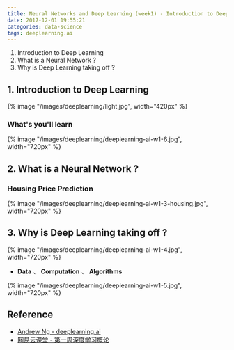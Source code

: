 ```yaml
---
title: Neural Networks and Deep Learning (week1) - Introduction to Deep Learning
date: 2017-12-01 19:55:21
categories: data-science
tags: deeplearning.ai
---
```


1. Introduction to Deep Learning
2. What is a Neural Network ?
3. Why is Deep Learning taking off ?

<!-- more -->

## 1. Introduction to Deep Learning

{% image "/images/deeplearning/light.jpg", width="420px" %}

### What's you'll learn

<div class="limg0">
{% image "/images/deeplearning/deeplearning-ai-w1-6.jpg", width="720px" %}
</div>

## 2. What is a Neural Network ?

### Housing Price Prediction

{% image "/images/deeplearning/deeplearning-ai-w1-3-housing.jpg", width="720px" %}

## 3. Why is Deep Learning taking off ?

{% image "/images/deeplearning/deeplearning-ai-w1-4.jpg", width="720px" %}

- **Data** 、 **Computation** 、 **Algorithms**

{% image "/images/deeplearning/deeplearning-ai-w1-5.jpg", width="720px" %}

## Reference

- [Andrew Ng - deeplearning.ai][1]
- [网易云课堂 - 第一周深度学习概论][2]

[1]: https://www.deeplearning.ai/
[2]: https://mooc.study.163.com/learn/2001281002?tid=2001392029#/learn/content?type=detail&id=2001702004&cid=2001694006

[img1]: /images/deeplearning/deeplearning-ai-w1-1.jpg
[img2]: /images/deeplearning/deeplearning-ai-w1-2.jpg
